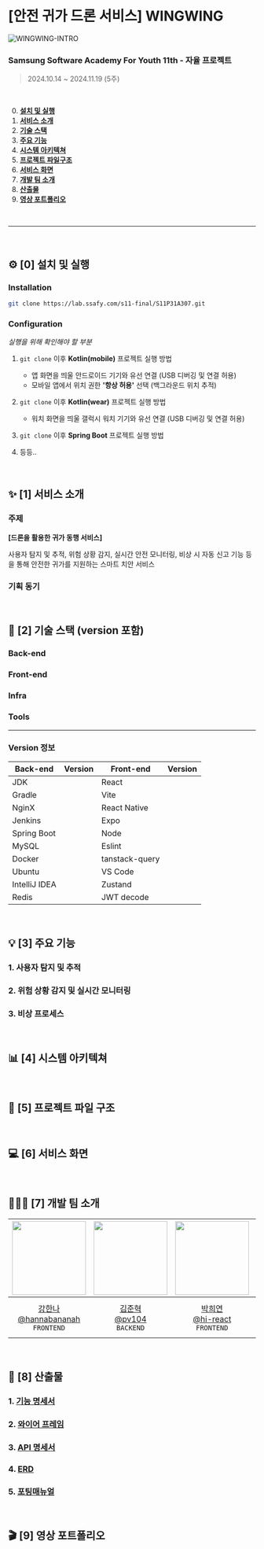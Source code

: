 # [안전 귀가 드론 서비스] WINGWING

![WINGWING-INTRO](link)

### Samsung Software Academy For Youth 11th - 자율 프로젝트

> 2024.10.14 ~ 2024.11.19 (5주)

<br>

0. [**설치 및 실행**](#-설치-및-실행)
1. [**서비스 소개**](#-서비스-소개)
2. [**기술 스택**](#-기술-스택)
3. [**주요 기능**](#-주요-기능)
4. [**시스템 아키텍쳐**](#-시스템-아키텍쳐)
5. [**프로젝트 파일구조**](#-프로젝트-파일-구조)
6. [**서비스 화면**](#-서비스-화면)
7. [**개발 팀 소개**](#-개발-팀-소개)
8. [**산출물**](#-산출물)
9. [**영상 포트폴리오**](#-영상-포트폴리오)

<br/><hr/>

<div id="-설치-및-실행"></div>
<br>

## ⚙ [0] 설치 및 실행

### **Installation**

```bash
git clone https://lab.ssafy.com/s11-final/S11P31A307.git
```

### **Configuration**

_실행을 위해 확인해야 할 부분_

1. `git clone` 이후 **Kotlin(mobile)** 프로젝트 실행 방법

   - 앱 화면을 띄울 안드로이드 기기와 유선 연결 (USB 디버깅 및 연결 허용)
   - 모바일 앱에서 위치 권한 **'항상 허용'** 선택 (백그라운드 위치 추적)

2. `git clone` 이후 **Kotlin(wear)** 프로젝트 실행 방법

   - 워치 화면을 띄울 갤럭시 워치 기기와 유선 연결 (USB 디버깅 및 연결 허용)

3. `git clone` 이후 **Spring Boot** 프로젝트 실행 방법

4. 등등..

<div id="-서비스-소개"></div>
<br>

## ✨ [1] 서비스 소개

### **주제**

**[드론을 활용한 귀가 동행 서비스]**

사용자 탐지 및 추적, 위험 상황 감지, 실시간 안전 모니터링, 비상 시 자동 신고 기능 등을 통해 안전한 귀가를 지원하는 스마트 치안 서비스

### **기획 동기**

<div id="-기술-스택"></div>
<br>

## 🔨 [2] 기술 스택 (version 포함)

### **Back-end**

### **Front-end**

### **Infra**

### **Tools**

<hr/>

### **Version 정보**

| Back-end      | Version | Front-end      | Version |
| ------------- | ------- | -------------- | ------- |
| JDK           |         | React          |         |
| Gradle        |         | Vite           |         |
| NginX         |         | React Native   |         |
| Jenkins       |         | Expo           |         |
| Spring Boot   |         | Node           |         |
| MySQL         |         | Eslint         |         |
| Docker        |         | tanstack-query |         |
| Ubuntu        |         | VS Code        |         |
| IntelliJ IDEA |         | Zustand        |         |
| Redis         |         | JWT decode     |         |

<div id="-주요-기능"></div>
<br>

## 💡 [3] 주요 기능

### **1. 사용자 탐지 및 추적**

### **2. 위험 상황 감지 및 실시간 모니터링**

### **3. 비상 프로세스**

<div id="-시스템-아키텍처"></div>
<br>

## 📊 [4] 시스템 아키텍쳐

<div id="-프로젝트-파일-구조"></div>
<br/>

## 📁 [5] 프로젝트 파일 구조

<div id="-서비스-화면"></div>
<br>

## 💻 [6] 서비스 화면

<div id="-개발-팀-소개"></div>
<br>

## 👨🏻‍💻 [7] 개발 팀 소개

| <img src="https://avatars.githubusercontent.com/u/96603129?v=4" width="150" height="150"/> | <img src="https://avatars.githubusercontent.com/u/71826117?v=4" width="150" height="150"/> | <img src="https://avatars.githubusercontent.com/u/133928653?v=4" width="150" height="150"/> | <img src="https://avatars.githubusercontent.com/u/80380576?v=4" width="150" height="150"/> | <img src="https://avatars.githubusercontent.com/u/77835002?v=4" width="150" height="150"/> | <img src="https://avatars.githubusercontent.com/u/64201367?v=4" width="150" height="150"/> |
| :----------------------------------------------------------------------------------------: | :----------------------------------------------------------------------------------------: | :-----------------------------------------------------------------------------------------: | :----------------------------------------------------------------------------------------: | :----------------------------------------------------------------------------------------: | :----------------------------------------------------------------------------------------: |
|         [강한나<br>@hannabananah](https://github.com/hannabananah)<br/>`FRONTEND`          |                 [김준혁<br>@pv104](https://github.com/pv104)<br/>`BACKEND`                 |              [박희연<br>@hi-react](https://github.com/hi-react)<br/>`FRONTEND`              |     [서종원<br>@styughjvbn](https://github.com/styughjvbn)<br/>`BACKEND`<br/>`LEADER`      |        [전정민<br>@Gutsssssssssss](https://github.com/Gutsssssssssss)<br/>`BACKEND`        |               [최소현<br>@soddong](https://github.com/soddong)<br/>`BACKEND`               |

<div id="-산출물"></div>
<br />

## 📝 [8] 산출물

### 1. [기능 명세서]()

### 2. [와이어 프레임]()

### 3. [API 명세서]()

### 4. [ERD]()

### 5. [포팅매뉴얼]()

<div id="-영상-포트폴리오"></div>
<br />

## 🎬 [9] 영상 포트폴리오

### **[]()**
